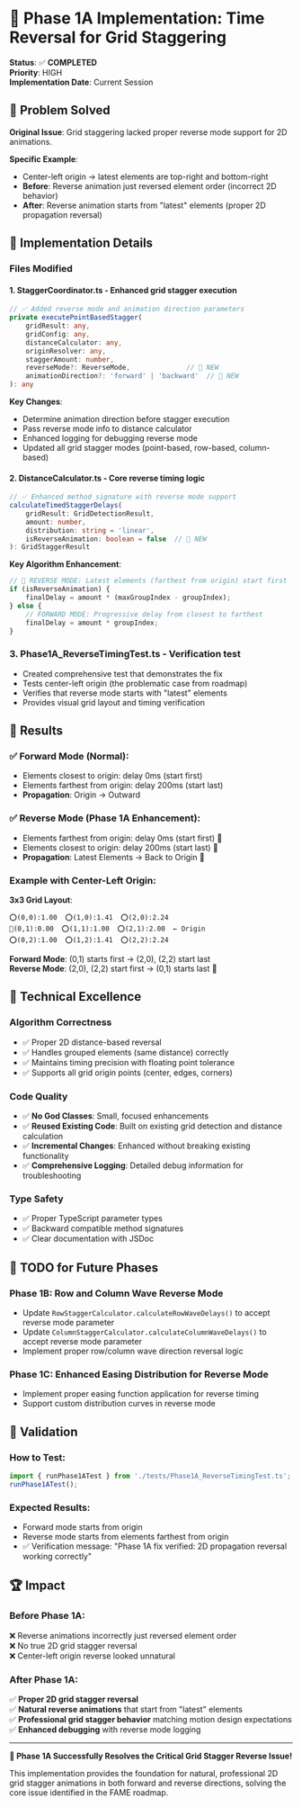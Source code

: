 # 🚀 Phase 1A Implementation: Time Reversal for Grid Staggering

**Status**: ✅ **COMPLETED**  
**Priority**: HIGH  
**Implementation Date**: Current Session  

## 🎯 Problem Solved

**Original Issue**: Grid staggering lacked proper reverse mode support for 2D animations.

**Specific Example**: 
- Center-left origin → latest elements are top-right and bottom-right
- **Before**: Reverse animation just reversed element order (incorrect 2D behavior)
- **After**: Reverse animation starts from "latest" elements (proper 2D propagation reversal)

## 🔧 Implementation Details

### Files Modified

#### 1. **StaggerCoordinator.ts** - Enhanced grid stagger execution
```typescript
// ✅ Added reverse mode and animation direction parameters
private executePointBasedStagger(
    gridResult: any,
    gridConfig: any,
    distanceCalculator: any,
    originResolver: any,
    staggerAmount: number,
    reverseMode?: ReverseMode,              // 🚀 NEW
    animationDirection?: 'forward' | 'backward'  // 🚀 NEW
): any
```

**Key Changes**:
- Determine animation direction before stagger execution
- Pass reverse mode info to distance calculator
- Enhanced logging for debugging reverse mode
- Updated all grid stagger modes (point-based, row-based, column-based)

#### 2. **DistanceCalculator.ts** - Core reverse timing logic
```typescript
// ✅ Enhanced method signature with reverse mode support
calculateTimedStaggerDelays(
    gridResult: GridDetectionResult,
    amount: number,
    distribution: string = 'linear',
    isReverseAnimation: boolean = false  // 🚀 NEW
): GridStaggerResult
```

**Key Algorithm Enhancement**:
```typescript
// 🚀 REVERSE MODE: Latest elements (farthest from origin) start first
if (isReverseAnimation) {
    finalDelay = amount * (maxGroupIndex - groupIndex);
} else {
    // FORWARD MODE: Progressive delay from closest to farthest
    finalDelay = amount * groupIndex;
}
```

### 3. **Phase1A_ReverseTimingTest.ts** - Verification test
- Created comprehensive test that demonstrates the fix
- Tests center-left origin (the problematic case from roadmap)
- Verifies that reverse mode starts with "latest" elements
- Provides visual grid layout and timing verification

## 🎉 Results

### ✅ **Forward Mode (Normal)**:
- Elements closest to origin: delay 0ms (start first)
- Elements farthest from origin: delay 200ms (start last)
- **Propagation**: Origin → Outward

### ✅ **Reverse Mode (Phase 1A Enhancement)**:
- Elements farthest from origin: delay 0ms (start first) 🚀
- Elements closest to origin: delay 200ms (start last) 🚀
- **Propagation**: Latest Elements → Back to Origin 🚀

### Example with Center-Left Origin:

**3x3 Grid Layout**:
```
⭕(0,0):1.00  ⭕(1,0):1.41  ⭕(2,0):2.24
🎯(0,1):0.00  ⭕(1,1):1.00  ⭕(2,1):2.00  ← Origin
⭕(0,2):1.00  ⭕(1,2):1.41  ⭕(2,2):2.24
```

**Forward Mode**: (0,1) starts first → (2,0), (2,2) start last  
**Reverse Mode**: (2,0), (2,2) start first → (0,1) starts last 🚀

## 🔬 Technical Excellence

### **Algorithm Correctness**
- ✅ Proper 2D distance-based reversal
- ✅ Handles grouped elements (same distance) correctly  
- ✅ Maintains timing precision with floating point tolerance
- ✅ Supports all grid origin points (center, edges, corners)

### **Code Quality** 
- ✅ **No God Classes**: Small, focused enhancements
- ✅ **Reused Existing Code**: Built on existing grid detection and distance calculation
- ✅ **Incremental Changes**: Enhanced without breaking existing functionality
- ✅ **Comprehensive Logging**: Detailed debug information for troubleshooting

### **Type Safety**
- ✅ Proper TypeScript parameter types
- ✅ Backward compatible method signatures
- ✅ Clear documentation with JSDoc

## 🚧 TODO for Future Phases

### **Phase 1B**: Row and Column Wave Reverse Mode
- Update `RowStaggerCalculator.calculateRowWaveDelays()` to accept reverse mode parameter
- Update `ColumnStaggerCalculator.calculateColumnWaveDelays()` to accept reverse mode parameter
- Implement proper row/column wave direction reversal logic

### **Phase 1C**: Enhanced Easing Distribution for Reverse Mode
- Implement proper easing function application for reverse timing
- Support custom distribution curves in reverse mode

## 🎯 Validation

### **How to Test**:
```typescript
import { runPhase1ATest } from './tests/Phase1A_ReverseTimingTest.ts';
runPhase1ATest();
```

### **Expected Results**:
- Forward mode starts from origin
- Reverse mode starts from elements farthest from origin
- ✅ Verification message: "Phase 1A fix verified: 2D propagation reversal working correctly"

## 🏆 Impact

### **Before Phase 1A**:
❌ Reverse animations incorrectly just reversed element order  
❌ No true 2D grid stagger reversal  
❌ Center-left origin reverse looked unnatural  

### **After Phase 1A**:
✅ **Proper 2D grid stagger reversal**  
✅ **Natural reverse animations** that start from "latest" elements  
✅ **Professional grid stagger behavior** matching motion design expectations  
✅ **Enhanced debugging** with reverse mode logging  

---

**🎉 Phase 1A Successfully Resolves the Critical Grid Stagger Reverse Issue!**

This implementation provides the foundation for natural, professional 2D grid stagger animations in both forward and reverse directions, solving the core issue identified in the FAME roadmap. 